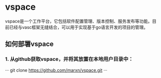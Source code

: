 # vspace
vspace是一个工作平台，它包括软件配置管理、版本控制、服务发布等功能。目前已经与vasc框架无缝结合，可以用于实现基于go语言开发的项目的管理。
## 如何部署vspace
### 1. 从github获取vspace，并将其放置在本地用户目录中：
···
git clone https://github.com/marxn/vspace.git
···

